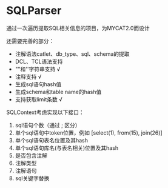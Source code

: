 SQLParser
=========

通过一次遍历提取SQL相关信息的项目，为MYCAT2.0而设计

还需要完善的部分：
* 注解语法catlet、db_type、sql、schema的提取
* DCL、TCL语法支持
* ""和''字符串支持 √
* 注释支持 √
* 生成sql语句hash值
* 生成schema和table name的hash值
* 支持获取limit条数 √

SQLContext考虑实现以下接口：
1. sql语句个数（通过 ; 区分）
2. 单个sql语句中token位置，例如 [select(1), from(15), join(26)]
3. 单个sql语句表名位置及其hash
4. 单个sql语句库名(与表名相关)位置及其hash
5. 是否包含注解
6. 注解类型
7. 注解语句
8. sql关键字替换

